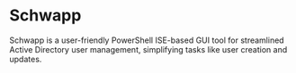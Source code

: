 # Schwapp
 Schwapp is a user-friendly PowerShell ISE-based GUI tool for streamlined Active Directory user management, simplifying tasks like user creation and updates.
